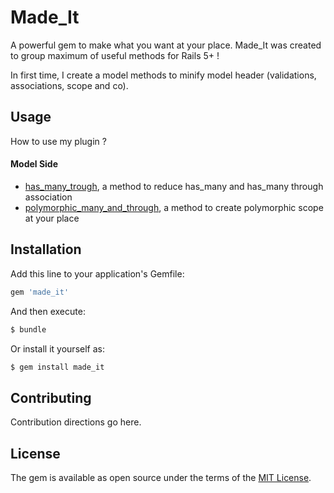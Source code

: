 # Made_It
A powerful gem to make what you want at your place. Made_It was created to group maximum of useful methods for Rails 5+ !

In first time, I create a model methods to minify model header (validations, associations, scope and co).

## Usage
How to use my plugin ?
#### Model Side
 - [has_many_trough](http://www.rubydoc.info/gems/made_it/0.0.1.pre.dev/MadeIt/ActiveRecord/ClassMethods#has_many_through-instance_method), a method to reduce has_many and has_many through association
 - [polymorphic_many_and_through](http://www.rubydoc.info/gems/made_it/0.0.1.pre.dev/MadeIt/ActiveRecord/ClassMethods#polymorphic_many_and_through-instance_method), a method to create polymorphic scope at your place

## Installation
Add this line to your application's Gemfile:

```ruby
gem 'made_it'
```

And then execute:
```bash
$ bundle
```

Or install it yourself as:
```bash
$ gem install made_it
```

## Contributing
Contribution directions go here.

## License
The gem is available as open source under the terms of the [MIT License](http://opensource.org/licenses/MIT).
